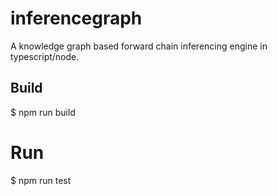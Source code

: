 # inferencegraph

A knowledge graph based forward chain inferencing engine in typescript/node.

## Build

$ npm run build

# Run

$ npm run test
